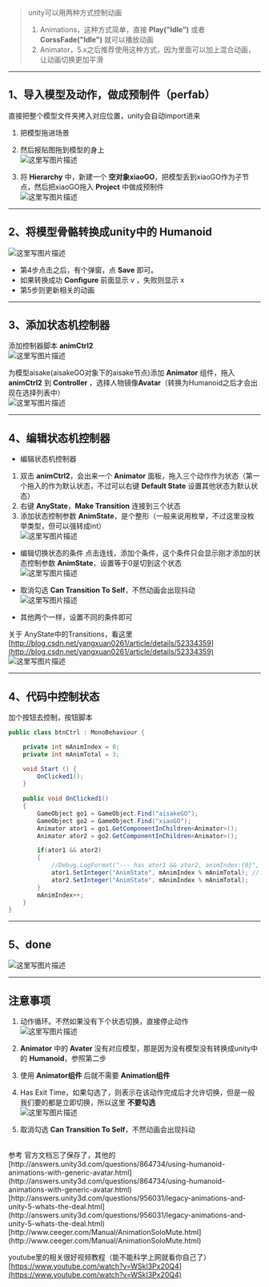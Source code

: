> unity可以用两种方式控制动画
> 1. Animations，这种方式简单，直接 **Play("Idle")** 或者 **CorssFade("Idle")** 就可以播放动画
> 2. Animator，5.x之后推荐使用这种方式，因为里面可以加上混合动画，让动画切换更加平滑

---
## 1、导入模型及动作，做成预制件（perfab）
直接把整个模型文件夹拷入对应位置，unity会自动import进来

1. 把模型拖进场景
2. 然后报贴图拖到模型的身上   
![这里写图片描述](http://img.blog.csdn.net/20160827100615536)

3. 将 **Hierarchy** 中，新建一个 **空对象xiaoGO**，把模型丢到xiaoGO作为子节点，然后把xiaoGO拖入 **Project** 中做成预制件  
![这里写图片描述](http://img.blog.csdn.net/20160827102748249)

---
## 2、将模型骨骼转换成unity中的 **Humanoid**  
![这里写图片描述](http://img.blog.csdn.net/20160827101831433)

- 第4步点击之后，有个弹窗，点 **Save** 即可。
- 如果转换成功 **Configure** 前面显示 v ，失败则显示 x
- 第5步则更新相关的动画

---
## 3、添加状态机控制器
添加控制器脚本 **animCtrl2**  
![这里写图片描述](http://img.blog.csdn.net/20160827103144058)

为模型aisake(aisakeGO对象下的aisake节点)添加 **Animator** 组件，拖入 **animCtrl2** 到 **Controller** ，选择人物镜像**Avatar**（转换为Humanoid之后才会出现在选择列表中）  
![这里写图片描述](http://img.blog.csdn.net/20160827103619986)

---
## 4、编辑状态机控制器
- 编辑状态机控制器

1. 双击 **animCtrl2**，会出来一个 **Animator** 面板，拖入三个动作作为状态（第一个拖入的作为默认状态，不过可以右键 **Default State** 设置其他状态为默认状态）
2. 右键 **AnyState**，**Make Transition** 连接到三个状态
3. 添加状态控制参数 **AnimState**，是个整形（一般来说用枚举，不过这里没枚举类型，但可以强转成int）  
	![这里写图片描述](http://img.blog.csdn.net/20160827104105848)

- 编辑切换状态的条件
	点击连线，添加个条件，这个条件只会显示刚才添加的状态控制参数 **AnimState**，设置等于0是切到这个状态  
	![这里写图片描述](http://img.blog.csdn.net/20160827104739471)

- 取消勾选 **Can Transition To Self**，不然动画会出现抖动  
	![这里写图片描述](http://img.blog.csdn.net/20160827170618893)

- 其他两个一样，设置不同的条件即可

关于 AnyState中的Transitions，看这里 [http://blog.csdn.net/yangxuan0261/article/details/52334359](http://blog.csdn.net/yangxuan0261/article/details/52334359)  
![这里写图片描述](http://img.blog.csdn.net/20160827105439701)

---
## 4、代码中控制状态
加个按钮去控制，按钮脚本
```csharp
public class btnCtrl : MonoBehaviour {

    private int mAnimIndex = 0;
    private int mAnimTotal = 3;

    void Start () {
        OnClicked1();
    }
	
    public void OnClicked1()
    {
        GameObject go1 = GameObject.Find("aisakeGO");
        GameObject go2 = GameObject.Find("xiaoGO");
        Animator ator1 = go1.GetComponentInChildren<Animator>();
        Animator ator2 = go2.GetComponentInChildren<Animator>();

        if(ator1 && ator2)
        {
            //Debug.LogFormat("--- has ator1 && ator2, animIndex:{0}", mAnimIndex % mAnimTotal);
            ator1.SetInteger("AnimState", mAnimIndex % mAnimTotal); //设置状态控制参数值，用来切状态
            ator2.SetInteger("AnimState", mAnimIndex % mAnimTotal);
        }
        mAnimIndex++;
    }
}
```

---
## 5、done   
![这里写图片描述](http://img.blog.csdn.net/20160827110621264)

---
## 注意事项
1. 动作循环。不然如果没有下个状态切换，直接停止动作  
	![这里写图片描述](http://img.blog.csdn.net/20160827110903687)

2. **Animator** 中的 **Avater** 没有对应模型，那是因为没有模型没有转换成unity中的 **Humanoid**，参照第二步

3. 使用 **Animator组件** 后就不需要 **Animation组件**

4. Has Exit Time，如果勾选了，则表示在该动作完成后才允许切换，但是一般我们要的都是立即切换，所以这里 **不要勾选**  
	![这里写图片描述](http://img.blog.csdn.net/20160827113357198)

5. 取消勾选 **Can Transition To Self**，不然动画会出现抖动

<br>
参考
官方文档忘了保存了，其他的
[http://answers.unity3d.com/questions/864734/using-humanoid-animations-with-generic-avatar.html](http://answers.unity3d.com/questions/864734/using-humanoid-animations-with-generic-avatar.html)
[http://answers.unity3d.com/questions/956031/legacy-animations-and-unity-5-whats-the-deal.html](http://answers.unity3d.com/questions/956031/legacy-animations-and-unity-5-whats-the-deal.html)
[http://www.ceeger.com/Manual/AnimationSoloMute.html](http://www.ceeger.com/Manual/AnimationSoloMute.html)

youtube里的相关很好视频教程（能不能科学上网就看你自己了）
[https://www.youtube.com/watch?v=WSkI3Px20Q4](https://www.youtube.com/watch?v=WSkI3Px20Q4)



